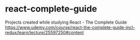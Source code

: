 # react-complete-guide
Projects created while studying React - The Complete Guide https://www.udemy.com/course/react-the-complete-guide-incl-redux/learn/lecture/25597250#content
